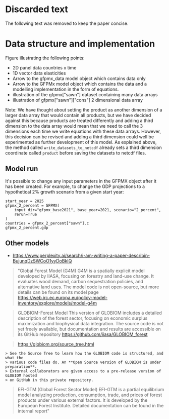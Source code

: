 

# Discarded text

The following text was removed to keep the paper concise.

# Data structure and implementation

Figure illustrating the following points:

- 2D panel data countries x time
- 1D vector data elasticities
- Arrow to the gfpmx_data model object which contains data only
- Arrow to the GFPMx model object which contains the data and a modelling implementation
  in the form of equations.
- illustration of the gfpmx["sawn"] dataset containing many data arrays
- illustration of gfpmx["sawn"]["cons"] 2 dimensional data array

Note: We have thought about setting the product as another dimension of a larger data
array that would contain all products, but we have decided against this because products
are treated differently and adding a third dimension to the data array would mean that
we need to call the 3 dimensions each time we write equations with these data arrays.
However, this decision can be revised and adding a third dimension could well be
experimented as further development of this model. As explained above, the method called
`write_datasets_to_netcdf` already sets a third dimension coordinate called `product`
before saving the datasets to netcdf files.


## Model run

It's possible to change any input parameters in the GFPMX object after it has been
created. For example, to change the GDP projections to a hypothetical 2% growth scenario
from a given start year:

    start_year = 2025
    gfpmx_2_percent = GFPMX(
        input_dir="gfpmx_base2021", base_year=2021, scenario="2_percent",
        rerun=True
    )
    countries = gfpmx_2_percent["sawn"].c
    gfpmx_2_percent.gdp


## Other models

- https://www.perplexity.ai/search/i-am-writing-a-paper-describin-BujunqDzSWCoO1yyDoBkIQ

> "Global Forest Model (G4M) G4M is a spatially explicit model developed by IIASA,
> focusing on forestry and land-use change. It evaluates wood demand, carbon
> sequestration policies, and alternative land uses. The model code is not open-source,
> but more details can be found on its model page
> https://web.jrc.ec.europa.eu/policy-model-inventory/explore/models/model-g4m

> GLOBIOM-Forest Model This version of GLOBIOM includes a detailed description of the
> forest sector, focusing on economic surplus maximization and biophysical data
> integration. The source code is not yet freely available, but documentation and
> results are accessible on its GitHub repository
> https://github.com/iiasa/GLOBIOM_forest

> https://globiom.org/source_tree.html

    > See the Source Tree to learn how the GLOBIOM code is structured, and what the
    > various code files do. An **Open Source version of GLOBIOM is under preparation**.
    > External collaborators are given access to a pre-release version of GLOBIOM hosted
    > on GitHub in this private repository.


> EFI-GTM (Global Forest Sector Model) EFI-GTM is a partial equilibrium model analyzing
> production, consumption, trade, and prices of forest products under various external
> factors. It is developed by the European Forest Institute. Detailed documentation can
> be found in the internal report"


